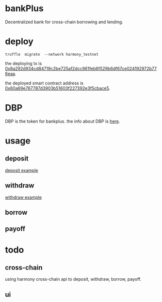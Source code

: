 # bankPlus
Decentralized bank for cross-chain borrowing and lending.

# deploy

```
truffle  migrate  --network harmony_testnet
```
the deploying tx is [0x8a292d934cd84719c2be725af2dcc961feb6f529b6df67ce024192972b776eaa](https://explorer.pops.one/tx/0x8a292d934cd84719c2be725af2dcc961feb6f529b6df67ce024192972b776eaa).

the deployed smart contract address is [0x60a69e767787d3903b51603f227392e3f5cbace5](https://explorer.pops.one/address/0x60a69e767787d3903b51603f227392e3f5cbace5).

# DBP 

DBP is the token for bankplus. the info about DBP is [here](https://explorer.pops.one/address/0x5988a4e2ea68166e66dc7cb7b8ee5cad49a1f5df).


# usage

## deposit

[deposit example](https://explorer.pops.one/tx/0xf7f35c24a1cdcf685bf8d45660ab784511b17f27a1350d6d719364bfd8f9d04f)

## withdraw 

[withdraw example](https://explorer.pops.one/tx/0x8d7c3ae29bda3a8e4aad9e9cbf6dd6ba37dd1509dfd8d506ba6836ed5cc19e74)

## borrow 


## payoff  

# todo

## cross-chain 

using harmony cross-chain api to deposit, withdraw, borrow, payoff.

## ui 



